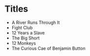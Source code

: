 # Titles

* A River Runs Through It
* Fight Club
* 12 Years a Slave
* The Big Short
* 12 Monkeys
* The Curious Cae of Benjamin Button
